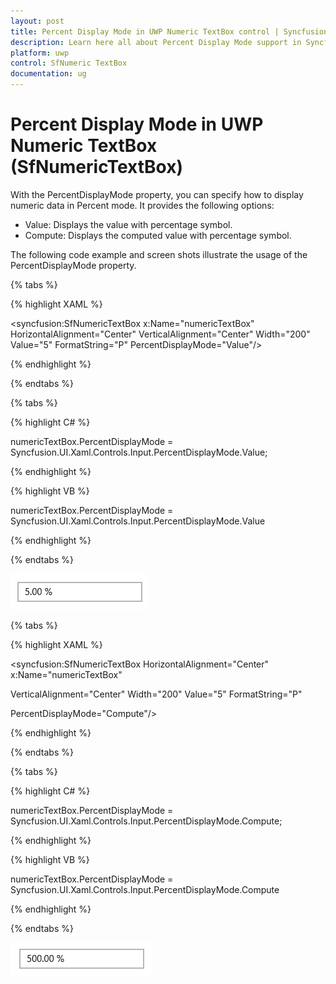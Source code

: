 ```yaml
---
layout: post
title: Percent Display Mode in UWP Numeric TextBox control | Syncfusion
description: Learn here all about Percent Display Mode support in Syncfusion UWP Numeric TextBox (SfNumericTextBox) control and more.
platform: uwp
control: SfNumeric TextBox
documentation: ug
---
```


# Percent Display Mode in UWP Numeric TextBox (SfNumericTextBox)

With the PercentDisplayMode property, you can specify how to display numeric data in Percent mode. It provides the following options:

* Value: Displays the value with percentage symbol.
* Compute: Displays the computed value with percentage symbol.



The following code example and screen shots illustrate the usage of the PercentDisplayMode property.

{% tabs %}

{% highlight XAML %}

<Grid Background="{StaticResource ApplicationPageBackgroundThemeBrush}">

<syncfusion:SfNumericTextBox x:Name="numericTextBox" HorizontalAlignment="Center" VerticalAlignment="Center" Width="200" Value="5" FormatString="P" PercentDisplayMode="Value"/>

</Grid>

{% endhighlight %}

{% endtabs %}

{% tabs %}

{% highlight C# %}

 numericTextBox.PercentDisplayMode = Syncfusion.UI.Xaml.Controls.Input.PercentDisplayMode.Value;

{% endhighlight %}

{% highlight VB %}

 numericTextBox.PercentDisplayMode = Syncfusion.UI.Xaml.Controls.Input.PercentDisplayMode.Value

{% endhighlight %}

{% endtabs %}

![PercentDisplayMode Value view](Concepts_images/Concepts_img8.png)

{% tabs %}

{% highlight XAML %}

<Grid Background="{StaticResource ApplicationPageBackgroundThemeBrush}">

<syncfusion:SfNumericTextBox HorizontalAlignment="Center" x:Name="numericTextBox"

VerticalAlignment="Center" Width="200" Value="5" FormatString="P"

PercentDisplayMode="Compute"/>

</Grid>

{% endhighlight %}

{% endtabs %}

{% tabs %}

{% highlight C# %}

 numericTextBox.PercentDisplayMode = Syncfusion.UI.Xaml.Controls.Input.PercentDisplayMode.Compute;

{% endhighlight %}

{% highlight VB %}

 numericTextBox.PercentDisplayMode = Syncfusion.UI.Xaml.Controls.Input.PercentDisplayMode.Compute

{% endhighlight %}

{% endtabs %}

![PercentDisplayMode Compute view](Concepts_images/Concepts_img9.png)
